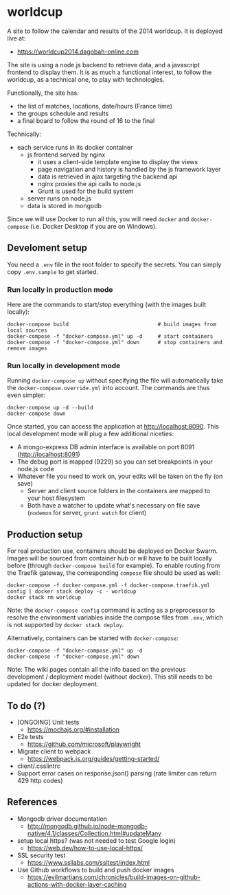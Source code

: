 # worldcup

A site to follow the calendar and results of the 2014 worldcup. It is deployed live at:

- <https://worldcup2014.dagobah-online.com>

The site is using a node.js backend to retrieve data, and a javascript frontend to display them. It is as much a functional interest, to follow the worldcup, as a technical one, to play with technologies.

Functionally, the site has:

- the list of matches, locations, date/hours (France time)
- the groups schedule and results
- a final board to follow the round of 16 to the final

Technically:

- each service runs in its docker container
  - js frontend served by nginx
    - it uses a client-side template engine to display the views
    - page navigation and history is handled by the js framework layer
    - data is retrieved in ajax targeting the backend api
    - nginx proxies the api calls to node.js
    - Grunt is used for the build system
  - server runs on node.js
  - data is stored in mongodb

Since we will use Docker to run all this, you will need `docker` and `docker-compose` (i.e. Docker Desktop if you are on Windows).

## Develoment setup

You need a `.env` file in the root folder to specify the secrets. You can simply copy `.env.sample` to get started.

### Run locally in production mode

Here are the commands to start/stop everything (with the images built locally):

    docker-compose build                             # build images from local sources
    docker-compose -f "docker-compose.yml" up -d     # start containers
    docker-compose -f "docker-compose.yml" down      # stop containers and remove images

### Run locally in development mode

Running `docker-compose up` without specifying the file will automatically take the `docker-compose.override.yml` into account. The commands are thus even simpler:

    docker-compose up -d --build
    docker-compose down

Once started, you can access the application at <http://localhost:8090>. This local development mode will plug a few additional niceties:

- A mongo-express DB admin interface is available on port 8091 (<http://localhost:8091>)
- The debug port is mapped (9229) so you can set breakpoints in your node.js code
- Whatever file you need to work on, your edits will be taken on the fly (on save)
  - Server and client source folders in the containers are mapped to your host filesystem
  - Both have a watcher to update what's necessary on file save (`nodemon` for server, `grunt watch` for client)

## Production setup

For real production use, containers should be deployed on Docker Swarm. Images will be sourced from container hub or will have to be built locally before (through `docker-compose build` for example). To enable routing from the Traefik gateway, the corresponding `compose` file should be used as well:

    docker-compose -f docker-compose.yml -f docker-compose.traefik.yml config | docker stack deploy -c - worldcup
    docker stack rm worldcup

Note: the `docker-compose config` command is acting as a preprocessor to resolve the environment variables inside the compose files from `.env`, which is not supported by `docker stack deploy`.

Alternatively, containers can be started with `docker-compose`:

    docker-compose -f "docker-compose.yml" up -d
    docker-compose -f "docker-compose.yml" down

Note: The wiki pages contain all the info based on the previous development / deployment model (without docker). This still needs to be updated for docker deployment.

## To do (?)

- [ONGOING] Unit tests
  - <https://mochajs.org/#installation>
- E2e tests
  - <https://github.com/microsoft/playwright>
- Migrate client to webpack
  - <https://webpack.js.org/guides/getting-started/>
- client/.csslintrc
- Support error cases on response.json() parsing (rate limiter can return 429 http codes)

## References

- Mongodb driver documentation
  - <http://mongodb.github.io/node-mongodb-native/4.1/classes/Collection.html#updateMany>
- setup local https? (was not needed to test Google login)
  - <https://web.dev/how-to-use-local-https/>
- SSL security test
  - <https://www.ssllabs.com/ssltest/index.html>
- Use Github workflows to build and push docker images
  - <https://evilmartians.com/chronicles/build-images-on-github-actions-with-docker-layer-caching>
